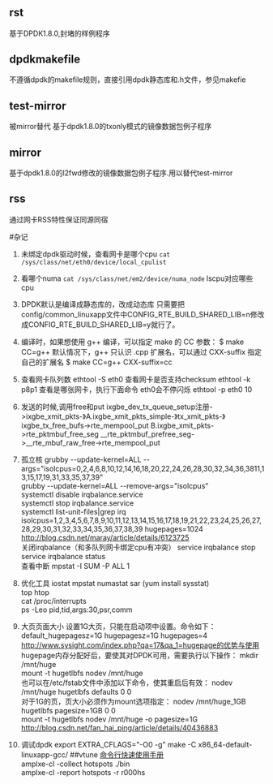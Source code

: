 # 
rst
-----------------------------
基于DPDK1.8.0,封堵的样例程序

dpdkmakefile
-----------------------------
不遵循dpdk的makefile规则，直接引用dpdk静态库和.h文件，参见makefie

test-mirror
-----------------------------
被mirror替代
基于dpdk1.8.0的txonly模式的镜像数据包例子程序

mirror
-----------------------------
基于dpdk1.8.0的l2fwd修改的镜像数据包例子程序.用以替代test-mirror

rss
-----------------------------
通过网卡RSS特性保证同源同宿



#杂记
1. 未绑定dpdk驱动时候，查看网卡是哪个cpu 
`cat /sys/class/net/eth0/device/local_cpulist`
2. 看哪个numa
`cat /sys/class/net/em2/device/numa_node`
 lscpu对应哪些cpu

3. DPDK默认是编译成静态库的，改成动态库
  只需要把config/common_linuxapp文件中CONFIG_RTE_BUILD_SHARED_LIB=n修改成CONFIG_RTE_BUILD_SHARED_LIB=y就行了。


4. 编译时，如果想使用 g++ 编译，可以指定 make 的 CC 参数：
    $ make CC=g++
    默认情况下，g++ 只认识 .cpp 扩展名，可以通过 CXX-suffix 指定自己的扩展名
    $ make CC=g++ CXX-suffix=cc
5. 查看网卡队列数
  ethtool -S eth0
  查看网卡是否支持checksum
  ethtool -k p8p1
  查看是哪张网卡，执行下面命令 eth0会不停闪烁
  ethtool -p eth0 10

6. 发送的时候,调用free和put
ixgbe_dev_tx_queue_setup注册->ixgbe_xmit_pkts-》A.ixgbe_xmit_pkts_simple-》tx_xmit_pkts-》ixgbe_tx_free_bufs->rte_mempool_put
B.ixgbe_xmit_pkts->rte_pktmbuf_free_seg  __rte_pktmbuf_prefree_seg->__rte_mbuf_raw_free->rte_mempool_put  

7. 孤立核
 grubby --update-kernel=ALL --args="isolcpus=0,2,4,6,8,10,12,14,16,18,20,22,24,26,28,30,32,34,36,3811,13,15,17,19,31,33,35,37,39"  
 grubby --update-kernel=ALL --remove-args="isolcpus"  
 systemctl disable irqbalance.service  
 systemctl stop irqbalance.service  
 systemctl list-unit-files|grep irq  
 isolcpus=1,2,3,4,5,6,7,8,9,10,11,12,13,14,15,16,17,18,19,21,22,23,24,25,26,27,28,29,30,31,32,33,34,35,36,37,38,39 hugepages=1024  
   http://blog.csdn.net/maray/article/details/6123725  
   关闭irqbalance（和多队列网卡绑定cpu有冲突） 
   service irqbalance stop  
   service irqbalance status   
   查看中断  mpstat -I SUM -P ALL 1  
8. 优化工具
    iostat mpstat numastat sar (yum install sysstat)  
   top htop  
    cat /proc/interrupts  
   ps -Leo pid,tid,args:30,psr,comm  
9. 大页页面大小
 设置1G大页，只能在启动项中设置。命令如下：  
 default_hugepagesz=1G hugepagesz=1G hugepages=4  
 http://www.sysight.com/index.php?qa=17&qa_1=hugepage的优势与使用  
 hugepage内存分配好后，要使其对DPDK可用，需要执行以下操作： 
 mkdir /mnt/huge  
 mount -t hugetlbfs nodev /mnt/huge  
 也可以在/etc/fstab文件中添加以下命令，使其重启后有效： 
 nodev /mnt/huge hugetlbfs defaults 0 0  
 对于1G的页，页大小必须作为mount选项指定： 
 nodev /mnt/huge_1GB hugetlbfs pagesize=1GB 0 0  
 mount -t hugetlbfs nodev /mnt/huge -o pagesize=1G  
 http://blog.csdn.net/fan_hai_ping/article/details/40436883  

10. 调试dpdk
     export EXTRA_CFLAGS="-O0 -g"
     make -C x86_64-default-linuxapp-gcc/
##vtune
[命令行快速使用手册](https://software.intel.com/zh-cn/blogs/2010/11/10/amplxe-cl/)  
amplxe-cl -collect hotspots ./bin  
amplxe-cl -report hotspots -r r000hs  
